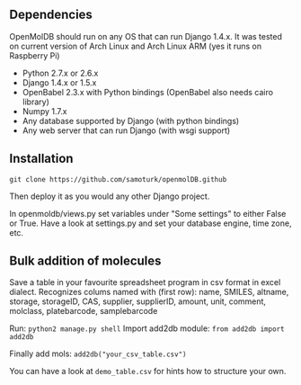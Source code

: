 ## Dependencies

OpenMolDB should run on any OS that can run Django 1.4.x.
It was tested on current version of Arch Linux and Arch Linux ARM (yes it runs on Raspberry Pi)

* Python 2.7.x or 2.6.x
* Django 1.4.x or 1.5.x
* OpenBabel 2.3.x with Python bindings (OpenBabel also needs cairo library)
* Numpy 1.7.x
* Any database supported by Django (with python bindings)
* Any web server that can run Django (with wsgi support)

## Installation

`git clone https://github.com/samoturk/openmolDB.github`

Then deploy it as you would any other Django project.

In openmoldb/views.py set variables under "Some settings" to either False or True.
Have a look at settings.py and set your database engine, time zone, etc.

## Bulk addition of molecules

Save a table in your favourite spreadsheet program in csv format in excel
dialect. Recognizes colums named with (first row):
name, SMILES, altname, storage, storageID, CAS, supplier, supplierID, amount,
unit, comment, molclass, platebarcode, samplebarcode

Run: `python2 manage.py shell`
Import add2db module: `from add2db import add2db`

Finally add mols: `add2db("your_csv_table.csv")`

You can have a look at `demo_table.csv` for hints how to structure your own.
